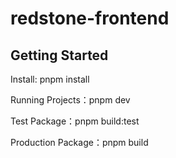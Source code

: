 # redstone-frontend

## Getting Started

Install: pnpm install

Running Projects：pnpm dev

Test Package：pnpm build:test

Production Package：pnpm build
